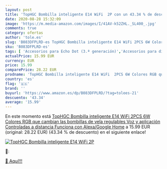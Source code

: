 ```yaml
---
layout: post
title: 'TopHGC Bombilla inteligente E14 WiFi  2P con un 43.34 % de descuento'
date: 2020-08-28 15:32:09
image: 'https://m.media-amazon.com/images/I/41AV-k52ZHL._SL400_.jpg'
comments: true
category: ofertas
author: 'tole.es'
slug: 'B083DFPLRD-es TopHGC Bombilla inteligente E14 WiFi 2PCS 6W Colores RGB...'
sku: 'B083DFPLRD-es'
tags: [ 'Accesorios para Echo Dot (3.ª generación)','Accesorios para dispositivos Amazon','Altavoces','Altavoces inteligentes','Altavoces y pantallas inteligentes Echo','Bombillas','Bombillas LED','Custom Stores','Dispositivos Amazon','Dispositivos Amazon y Accesorios','Electrónica','Equipos de audio y Hi-Fi','Iluminación','Pantallas inteligentes','Paquetes de dispositivos','Specialty Stores','TV, vídeo y home cinema','Televisores','google','home', ]
actualPrice: 15.99 EUR
currency: EUR
price: 15.99
comparePrice: 28.22 EUR
prodname: 'TopHGC Bombilla inteligente E14 WiFi  2PCS 6W Colores RGB que cambian las bombillas de vela regulables Voz y aplicación Controladas a distancia Funciona con Alexa/Google Home'
country: 'es'
flag: '🇪🇸'
brand: ''
buyurl: 'https://www.amazon.es/dp/B083DFPLRD/?tag=tolees-21'
descuento: '43.34'
average: '15.99'
---
```


En este momento está [TopHGC Bombilla inteligente E14 WiFi  2PCS 6W Colores RGB que cambian las bombillas de vela regulables Voz y aplicación Controladas a distancia Funciona con Alexa/Google Home](https://www.amazon.es/dp/B083DFPLRD/?tag=tolees-21) a 15.99 EUR (original: 28.22 EUR) (43.34 %  de descuento) en el siguiente enlace!

[![TopHGC Bombilla inteligente E14 WiFi  2P](https://m.media-amazon.com/images/I/41AV-k52ZHL._SL400_.jpg)](https://www.amazon.es/dp/B083DFPLRD/?tag=tolees-21)

🔎:


[🛒 Aquí!!!](https://www.amazon.es/dp/B083DFPLRD/?tag=tolees-21)
